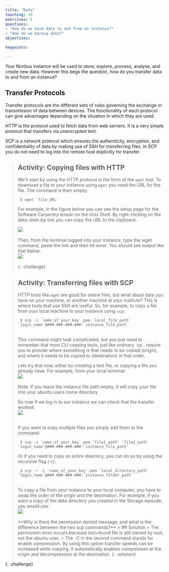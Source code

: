```yaml
---
title: "Data"
teaching: 10
exercises: 5
questions:
- "How do we move data to and from an instance?"
- "How do we backup data?"
objectives:

keypoints:

---
```

Your Nimbus instance will be used to store, explore, process, analyse, and create new data. However this begs the question, how do you transfer data to and from an instance?

## Transfer Protocols

Transfer protocols are the different sets of rules governing the exchange or transmission of data between devices. The functionality of each protocol can give advantages depending on the situation in which they are used.

HTTP is the protocol used to fetch data from web servers. It is a very simple protocol that transfers via unencrypted text. 

SCP is a network protocol which ensures the authenticity, encryption, and confidentiality of data by making use of SSH for transferring files. In SCP you do not need to log into the remote host explicitly for transfer.

<!--SFTP is another protocol packaged with SSH. Like SCP it uses a secure connection to transfer files, however unlike SCP it allows you to traverse the filesystem on both the local and remote systems. There are many graphical file management tools which have transfer protocols like SFTP integrated into them (for eg cyberduck or filezilla), but in this lesson we will only be introducing command line tools.-->


> ## Activity: Copying files with HTTP
> We'll start by using the HTTP protocol in the form of the `wget` tool. To download a file to your instance using `wget` you need the URL for the file. The command is then simply:
>~~~
>  $ wget `file_URL`
>~~~
> 
>  For example, in the figure below you can see the setup page for the Software Carpentry lesson on the Unix Shell. By right-clicking on the data-shell.zip link you can copy the URL to the clipboard.
> <br>
> 
><kbd><img src="{{ page.root }}/fig/Data_copy_link2.png" /></kbd><br><br>
> Then, from the terminal logged into your instance, type the wget command, paste the link and then hit enter. You should see output like that below:
> <br>
><kbd><img src="{{ page.root }}/fig/Data_wget_file.png" /></kbd><br><br>
{: .challenge}

> ## Activity: Transferring files with SCP
> HTTP tools like `wget` are good for online files, but what about data you have on your machine, or another machine at your institute? This is where tools that use SSH are useful. So, for example, to copy a file from your local machine to your instance using `scp`:
>~~~
>  $ scp -i `name_of_your_key`.pem `local_file_path` `login_name`@###.###.###.###:`instance_file_path`
>~~~
><br>
> This command might look complicated, but you just need to remember that most CLI copying tools, just like ordinary `cp`, require you to provide where something is that needs to be copied (origin), and where it needs to be copied to (destination) in that order.
> 
> Lets try that now, either by creating a text file, or copying a file you already have. For example, from your local terminal:
><br>
><kbd><img src="{{ page.root }}/fig/Data_scp_copy.png" /></kbd><br><br>
> Note: If you leave the instance file path empty, it will copy your file into your ubuntu users home directory.
>
>  So now if we log in to our instance we can check that the transfer worked:
><br>
><kbd><img src="{{ page.root }}/fig/Data_scp_check.png" /></kbd><br><br>
>
> If you want to copy multiple files you simply add them to the command:
>~~~ 
>  $ scp -i `name_of_your_key`.pem `file1_path` `file2_path` `login_name`@###.###.###.###:`instance_file_path`
>~~~
>
> Or if you need to copy an entire directory, you can do so by using the recursive flag (-r):
> ~~~
>  $ scp -r -i `name_of_your_key`.pem `local_directory_path` `login_name`@###.###.###.###:`instance_folder_path` 
> ~~~ 
><br>
> To copy a file from your instance to your local computer, you have to swap the order of the origin and the destination.
> For example, if you want a copy of the data directory you created in the Storage episode, you would use:
><br>
><kbd><img src="{{ page.root }}/fig/Data_scp_recursive.png" /></kbd><br><br>
> **Why is there the permission denied message, and what is the difference between the two scp commands?**
> > ## Solution
> > The permission error occurs because lost+found file is still owned by root, not the ubuntu user. 
> > The -C in the second command stands for enable compression. By using this option transfer speeds can be increased while copying. It automatically enables compression at the origin and decompression at the destination.
> {: .solution}
{: .challenge}



<!--
> ## Activity: Managing data via SFTP
> SCP is a popular solution that can prove helpful if you simply need to transfer files. However, if you need to list remote directories, create new directories, remove files, or do other administrative tasks, SFTP can do the job.
> 
> We can open up an SFTP session, just like when logging in via ssh, by issuing the following command:
>~~~
>  $ sftp -i `name_of_your_key`.pem `login_name`@###.###.###.###
>~~~
><br>
> You will connect to your instance and your prompt will change to an SFTP prompt. 
> 
> We can navigate through our instance's file hierarchy using a number of commands that function similarly to their shell counterparts. 
> <br>
><kbd><img src="{{ page.root }}/fig/Data_sftp_remote.png" /></kbd><br><br>
>
> We can direct commands towards the local file system by preceding them with an “l” for local.
> 
> If we would like to download files from our instance, we can do so by issuing the following command:
>~~~
>  get `instance_file_path` `local_file_path`
>~~~
> <br>
> If you omit the local file name, the command downloads the file to a file with the same name on the local file system.
>  <br>
> 
><kbd><img src="{{ page.root }}/fig/Data_sftp_get.png" /></kbd><br><br>
>
><br>
> When you need to transfer from your local machine to your instance, you use:
>~~~
>  put `local_file_path` `instance_file_path` 
>~~~
> <br>
> <kbd><img src="{{ page.root }}/fig/Data_sftp_put.png" /></kbd><br><br>
> 
>  Just as with `scp` you can copy entire directories using the recursive flag -r. 
> 
{: .challenge}
-->



